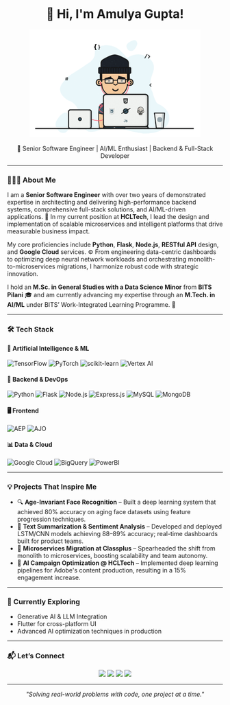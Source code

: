 <h1 align="center">👋 Hi, I'm Amulya Gupta!</h1>
<p align="center">
  <img src="https://github.com/amulyagupta1278/amulyagupta1278/blob/main/Developer.gif" width="400px" alt="coding" />
</p>

<p align="center">
  🚀 Senior Software Engineer | AI/ML Enthusiast | Backend & Full-Stack Developer  
</p>

---

### 👨🏻‍💻 About Me
I am a **Senior Software Engineer** with over two years of demonstrated expertise in architecting and delivering high-performance backend systems, comprehensive full-stack solutions, and AI/ML-driven applications. 🎯 In my current position at **HCLTech**, I lead the design and implementation of scalable microservices and intelligent platforms that drive measurable business impact.

My core proficiencies include **Python**, **Flask**, **Node.js**, **RESTful API** design, and **Google Cloud** services. ⚙️ From engineering data-centric dashboards to optimizing deep neural network workloads and orchestrating monolith-to-microservices migrations, I harmonize robust code with strategic innovation.

I hold an **M.Sc. in General Studies with a Data Science Minor** from **BITS Pilani** 🎓 and am currently advancing my expertise through an **M.Tech. in AI/ML** under BITS’ Work-Integrated Learning Programme. 🚀

---
### 🛠️ Tech Stack
<p align="center">
  
  <h4>🧠 Artificial Intelligence &amp; ML</h4>
  <img src="https://img.shields.io/badge/TensorFlow-FF6F00.svg?&style=for-the-badge&logo=tensorflow&logoColor=white" alt="TensorFlow" />
  <img src="https://img.shields.io/badge/PyTorch-EE4C2C.svg?&style=for-the-badge&logo=pytorch&logoColor=white" alt="PyTorch" />
  <img src="https://img.shields.io/badge/scikit--learn-F7931E.svg?&style=for-the-badge&logo=scikit-learn&logoColor=white" alt="scikit-learn" />
  <img src="https://img.shields.io/badge/VertexAI-4285F4.svg?&style=for-the-badge&logo=googlecloud&logoColor=white" alt="Vertex AI" />

  <h4>🔧 Backend &amp; DevOps</h4>
  <img src="https://img.shields.io/badge/Python-3670A0.svg?&style=for-the-badge&logo=python&logoColor=white" alt="Python" />
  <img src="https://img.shields.io/badge/Flask-000000.svg?&style=for-the-badge&logo=flask&logoColor=white" alt="Flask" />
  <img src="https://img.shields.io/badge/Node.js-339933.svg?&style=for-the-badge&logo=node.js&logoColor=white" alt="Node.js" />
  <img src="https://img.shields.io/badge/Express.js-000000.svg?&style=for-the-badge&logo=express&logoColor=white" alt="Express.js" />
  <img src="https://img.shields.io/badge/MySQL-4479A1.svg?&style=for-the-badge&logo=mysql&logoColor=white" alt="MySQL" />
  <img src="https://img.shields.io/badge/MongoDB-47A248.svg?&style=for-the-badge&logo=mongodb&logoColor=white" alt="MongoDB" />

  <h4>🖥️ Frontend</h4>
  <img src="https://img.shields.io/badge/AEP-000000.svg?&style=for-the-badge&logo=adobe&logoColor=white" alt="AEP" />
  <img src="https://img.shields.io/badge/AJO-000000.svg?&style=for-the-badge&logo=adobe&logoColor=white" alt="AJO" />

  <h4>📊 Data &amp; Cloud</h4>
  <img src="https://img.shields.io/badge/Google%20Cloud-4285F4.svg?&style=for-the-badge&logo=googlecloud&logoColor=white" alt="Google Cloud" />
  <img src="https://img.shields.io/badge/BigQuery-669DF6.svg?&style=for-the-badge&logo=googlecloud&logoColor=white" alt="BigQuery" />
  <img src="https://img.shields.io/badge/PowerBI-F2C811.svg?&style=for-the-badge&logo=powerbi&logoColor=black" alt="PowerBI" />
  
</p>

 
---

### 💡 Projects That Inspire Me

- 🔍 **Age-Invariant Face Recognition** – Built a deep learning system that achieved 80% accuracy on aging face datasets using feature progression techniques.
- 📄 **Text Summarization & Sentiment Analysis** – Developed and deployed LSTM/CNN models achieving 88–89% accuracy; real-time dashboards built for product teams.
- 🧩 **Microservices Migration at Classplus** – Spearheaded the shift from monolith to microservices, boosting scalability and team autonomy.
- 🧠 **AI Campaign Optimization @ HCLTech** – Implemented deep learning pipelines for Adobe's content production, resulting in a 15% engagement increase.

---

### 🌱 Currently Exploring
- Generative AI & LLM Integration  
- Flutter for cross-platform UI  
- Advanced AI optimization techniques in production

---

### 📬 Let’s Connect

<p align="center">
  <a href="https://www.linkedin.com/in/amulya-gupta-bits-pilani/"><img src="https://img.shields.io/badge/linkedin-%230077B5.svg?&style=for-the-badge&logo=linkedin&logoColor=white" /></a>
  <a href="https://medium.com/@f20191278"><img src="https://img.shields.io/badge/Medium-%2312100E.svg?&style=for-the-badge&logo=medium&logoColor=white" /></a>
  <a href="https://www.hackerrank.com/f20191278"><img src="https://img.shields.io/badge/HackerRank-%23339903.svg?&style=for-the-badge&logo=hackerrank&logoColor=white"/></a>
  <a href="mailto:amulyagupta2001@gmail.com"><img src="https://img.shields.io/badge/Gmail-D14836.svg?&style=for-the-badge&logo=gmail&logoColor=white" /></a>
</p>

---

<p align="center"><i>"Solving real-world problems with code, one project at a time."</i></p>
